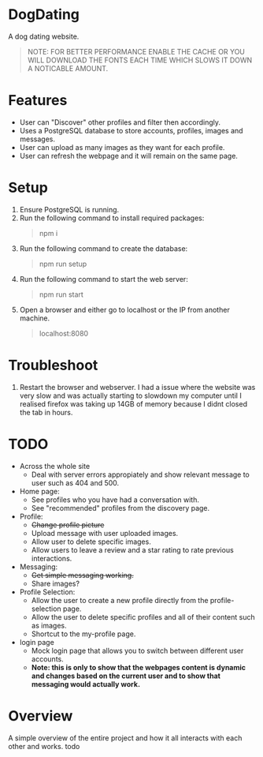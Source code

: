 # DogDating

A dog dating website.

> NOTE: FOR BETTER PERFORMANCE ENABLE THE CACHE OR YOU WILL DOWNLOAD THE FONTS EACH TIME WHICH SLOWS IT DOWN A NOTICABLE AMOUNT.

# Features

- User can "Discover" other profiles and filter then accordingly.
- Uses a PostgreSQL database to store accounts, profiles, images and messages.
- User can upload as many images as they want for each profile.
- User can refresh the webpage and it will remain on the same page.

# Setup

1. Ensure PostgreSQL is running.
2. Run the following command to install required packages:
   > npm i
3. Run the following command to create the database:
   > npm run setup
4. Run the following command to start the web server:
   > npm run start
5. Open a browser and either go to localhost or the IP from another machine.
   > localhost:8080

# Troubleshoot

1. Restart the browser and webserver. I had a issue where the website was very slow and was actually starting to slowdown my computer until I realised firefox was taking up 14GB of memory because I didnt closed the tab in hours.

# TODO

- Across the whole site
  - Deal with server errors appropiately and show relevant message to user such as 404 and 500.
- Home page:
  - See profiles who you have had a conversation with.
  - See "recommended" profiles from the discovery page.
- Profile:
  - ~~Change profile picture~~
  - Upload message with user uploaded images.
  - Allow user to delete specific images.
  - Allow users to leave a review and a star rating to rate previous interactions.
- Messaging:
  - ~~Get simple messaging working.~~
  - Share images?
- Profile Selection:
  - Allow the user to create a new profile directly from the profile-selection page.
  - Allow the user to delete specific profiles and all of their content such as images.
  - Shortcut to the my-profile page.
- login page
  - Mock login page that allows you to switch between different user accounts.
  - **Note: this is only to show that the webpages content is dynamic and changes based on the current user and to show that messaging would actually work.**

# Overview

A simple overview of the entire project and how it all interacts with each other and works.
todo
